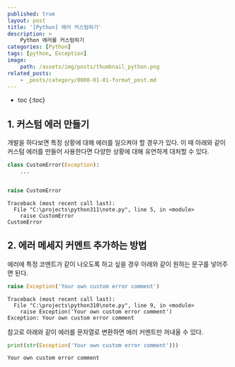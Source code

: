 ```yaml
---
published: true
layout: post
title: '[Python] 에러 커스텀하기'
description: >
    Python 에러를 커스텀하기
categories: [Python]
tags: [python, Exception]
image:
    path: /assets/img/posts/thumbnail_python.png
related_posts:
    - _posts/category/0000-01-01-format_post.md
---
```

* toc
{:toc}

## 1. 커스텀 에러 만들기

개발을 하다보면 특정 상황에 대해 에러를 일으켜야 할 경우가 있다. 이 때 아래와 같이 커스텀 에러를 만들어 사용한다면 다양한 상황에 대해 유연하게 대처할 수 있다.  

```python
class CustomError(Exception):
    ...


raise CustomError
```
```
Traceback (most recent call last):
  File "C:\projects\python311\note.py", line 5, in <module>
    raise CustomError
CustomError
```

## 2. 에러 메세지 커멘트 추가하는 방법

에러에 특정 코멘트가 같이 나오도록 하고 싶을 경우 아래와 같이 원하는 문구를 넣어주면 된다.  

```python
raise Exception('Your own custom error comment')
```
```
Traceback (most recent call last):
  File "C:\projects\python310\note.py", line 9, in <module>
    raise Exception('Your own custom error comment')
Exception: Your own custom error comment
```

참고로 아래와 같이 에러를 문자열로 변환하면 에러 커멘트만 꺼내올 수 있다.  

```python
print(str(Exception('Your own custom error comment')))
```
```
Your own custom error comment
```
